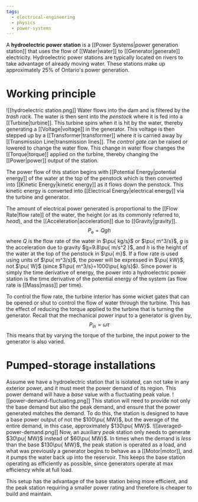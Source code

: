 ```yaml
---
tags:
  - electrical-engineering
  - physics
  - power-systems
---
```

A **hydroelectric power station** is a [[Power Systems|power generation station]] that uses the flow of [[Water|water]] to [[Generator|generate]] electricity. Hydroelectric power stations are typically located on rivers to take advantage of already moving water. These stations make up approximately $25\%$ of Ontario's power generation.
# Working principle
![[hydroelectric station.png]]
Water flows into the dam and is filtered by the *trash rack*. The water is then sent into the *penstock* where it is fed into a [[Turbine|turbine]]. This turbine spins when it is hit by the water, thereby generating a [[Voltage|voltage]] in the generator. This voltage is then stepped up by a [[Transformer|transformer]] where it is carried away by [[Transmission Line|transmission lines]]. The *control gate* can be raised or lowered to change the water flow. This change in water flow changes the [[Torque|torque]] applied on the turbine, thereby changing the [[Power|power]] output of the station. 

The power flow of this station begins with [[Potential Energy|potential energy]] of the water at the top of the penstock which is then converted into [[Kinetic Energy|kinetic energy]] as it flows down the penstock. This kinetic energy is converted into [[Electrical Energy|electrical energy]] via the turbine and generator. 

The amount of electrical power generated is proportional to the [[Flow Rate|flow rate]] of the water, the height (or as its commonly referred to, *head*), and the [[Acceleration|acceleration]] due to [[Gravity|gravity]].
$$
P_{\text{e}}=Qgh
$$
where $Q$ is the flow rate of the water in $\pu{ kg/s}$ or $\pu{ m^3/s}$, $g$ is the acceleration due to gravity $g=9.8\pu{ m/s^2 }$, and $h$ is the height of the water at the top of the penstock in $\pu{ m}$. If a flow rate is used using units of $\pu{ m^3/s}$, the power will be expressed in $\pu{ kW}$, not $\pu{ W}$ (since $1\pu{ m^3/s}=1000\pu{ kg/s}$).  Since power is simply the time derivative of energy, the power into a hydroelectric power station is the time derivative of the potential energy of the system (as flow rate is [[Mass|mass]] per time). 

To control the flow rate, the turbine interior has some wicket gates that can be opened or shut to control the flow of water through the turbine. This has the effect of reducing the torque applied to the turbine that is turning the generator. Recall that the mechanical power input to a generator is given by,
$$
P_{\text{in}}=\omega \tau
$$
This means that by varying the torque of the turbine, the input power to the generator is also varied.
# Pumped-storage installations
Assume we have a hydroelectric station that is isolated, can not take in any exterior power, and it must meet the power demand of its region. This power demand will have a *base* value with a fluctuating peak value. 
![[power-demand-fluctuating.png]]
This station will need to provide not only the base demand but also the peak demand, and ensure that the power generated matches the demand. To do this, the station is designed to have a base power output of not the $100\pu{ MW}$, but the average of the entire demand, in this case, approximately $130\pu{ MW}$.
![[averaged-power-demand.png]]
Now, an auxiliary *peak* station only needs to generate $30\pu{ MW}$ instead of $60\pu{ MW}$. In times when the demand is *less* than the base $130\pu{ MW}$, the peak station is operated as a load, and what was previously a generator begins to behave as a [[Motor|motor]], and it pumps the water back up into the reservoir. This keeps the base station operating as efficiently as possible, since generators operate at max efficiency while at full load.

This setup has the advantage of the base station being more efficient, and the peak station requiring a smaller power rating and therefore is cheaper to build and maintain.